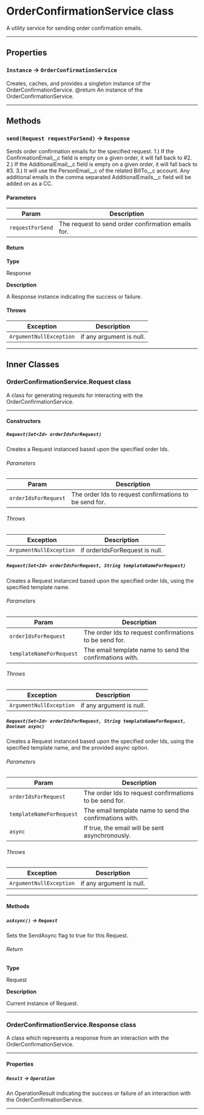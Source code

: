 # OrderConfirmationService class

A utility service for sending order confirmation emails.

---
## Properties

### `Instance` → `OrderConfirmationService`

Creates, caches, and provides a singleton instance of the OrderConfirmationService. @return An instance of the OrderConfirmationService.

---
## Methods
### `send(Request requestForSend)` → `Response`

Sends order confirmation emails for the specified request. 1.) If the ConfirmationEmail__c field is empty on a given order, it will fall back to #2. 2.) If the AdditionalEmail__c field is empty on a given order, it will fall back to #3. 3.) It will use the PersonEmail__c of the related BillTo__c account. Any additional emails in the comma separated AdditionalEmails__c field will be added on as a CC.

#### Parameters
|Param|Description|
|-----|-----------|
|`requestForSend` |  The request to send order confirmation emails for. |

#### Return

**Type**

Response

**Description**

A Response instance indicating the success or failure.

#### Throws
|Exception|Description|
|---------|-----------|
|`ArgumentNullException` |  if any argument is null. |

---
## Inner Classes

### OrderConfirmationService.Request class

A class for generating requests for interacting with the OrderConfirmationService.

---
#### Constructors
##### `Request(Set<Id> orderIdsForRequest)`

Creates a Request instanced based upon the specified order Ids.
###### Parameters
|Param|Description|
|-----|-----------|
|`orderIdsForRequest` |  The order Ids to request confirmations to be send for. |

###### Throws
|Exception|Description|
|---------|-----------|
|`ArgumentNullException` |  if orderIdsForRequest is null. |

##### `Request(Set<Id> orderIdsForRequest, String templateNameForRequest)`

Creates a Request instanced based upon the specified order Ids, using the specified template name.
###### Parameters
|Param|Description|
|-----|-----------|
|`orderIdsForRequest` |  The order Ids to request confirmations to be send for. |
|`templateNameForRequest` |  The email template name to send the confirmations with. |

###### Throws
|Exception|Description|
|---------|-----------|
|`ArgumentNullException` |  if any argument is null. |

##### `Request(Set<Id> orderIdsForRequest, String templateNameForRequest, Boolean async)`

Creates a Request instanced based upon the specified order Ids, using the specified template name, and the provided async option.
###### Parameters
|Param|Description|
|-----|-----------|
|`orderIdsForRequest` |  The order Ids to request confirmations to be send for. |
|`templateNameForRequest` |  The email template name to send the confirmations with. |
|`async` |  If true, the email will be sent asynchronously. |

###### Throws
|Exception|Description|
|---------|-----------|
|`ArgumentNullException` |  if any argument is null. |

---
#### Methods
##### `asAsync()` → `Request`

Sets the SendAsync flag to true for this Request.

###### Return

**Type**

Request

**Description**

Current instance of Request.

---
### OrderConfirmationService.Response class

A class which represents a response from an interaction with the OrderConfirmationService.

---
#### Properties

##### `Result` → `Operation`

An OperationResult indicating the success or failure of an interaction with the OrderConfirmationService.

---
